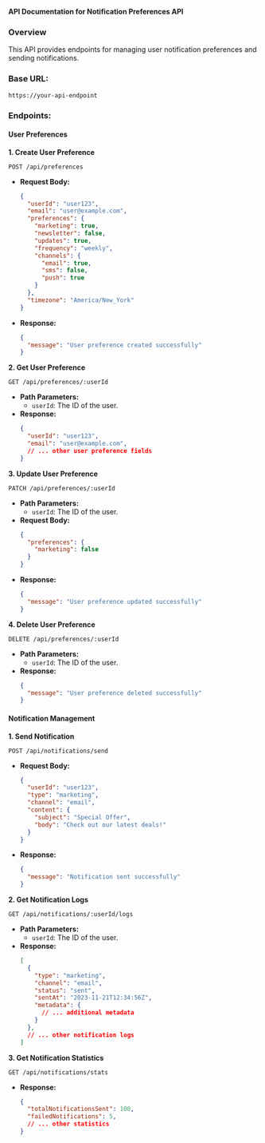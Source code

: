 **API Documentation for Notification Preferences API**

### Overview

This API provides endpoints for managing user notification preferences and sending notifications.

### Base URL:
```
https://your-api-endpoint
```

### Endpoints:

#### User Preferences

**1. Create User Preference**
```
POST /api/preferences
```
* **Request Body:**
  ```json
  {
    "userId": "user123",
    "email": "user@example.com",
    "preferences": {
      "marketing": true,
      "newsletter": false,
      "updates": true,
      "frequency": "weekly",
      "channels": {
        "email": true,
        "sms": false,
        "push": true
      }
    },
    "timezone": "America/New_York"
  }
  ```
* **Response:**
  ```json
  {
    "message": "User preference created successfully"
  }
  ```

**2. Get User Preference**
```
GET /api/preferences/:userId
```
* **Path Parameters:**
  - `userId`: The ID of the user.
* **Response:**
  ```json
  {
    "userId": "user123",
    "email": "user@example.com",
    // ... other user preference fields
  }
  ```

**3. Update User Preference**
```
PATCH /api/preferences/:userId
```
* **Path Parameters:**
  - `userId`: The ID of the user.
* **Request Body:**
  ```json
  {
    "preferences": {
      "marketing": false
    }
  }
  ```
* **Response:**
  ```json
  {
    "message": "User preference updated successfully"
  }
  ```

**4. Delete User Preference**
```
DELETE /api/preferences/:userId
```
* **Path Parameters:**
  - `userId`: The ID of the user.
* **Response:**
  ```json
  {
    "message": "User preference deleted successfully"
  }
  ```

#### Notification Management

**1. Send Notification**
```
POST /api/notifications/send
```
* **Request Body:**
  ```json
  {
    "userId": "user123",
    "type": "marketing",
    "channel": "email",
    "content": {
      "subject": "Special Offer",
      "body": "Check out our latest deals!"
    }
  }
  ```
* **Response:**
  ```json
  {
    "message": "Notification sent successfully"
  }
  ```

**2. Get Notification Logs**
```
GET /api/notifications/:userId/logs
```
* **Path Parameters:**
  - `userId`: The ID of the user.
* **Response:**
  ```json
  [
    {
      "type": "marketing",
      "channel": "email",
      "status": "sent",
      "sentAt": "2023-11-21T12:34:56Z",
      "metadata": {
        // ... additional metadata
      }
    },
    // ... other notification logs
  ]
  ```

**3. Get Notification Statistics**
```
GET /api/notifications/stats
```
* **Response:**
  ```json
  {
    "totalNotificationsSent": 100,
    "failedNotifications": 5,
    // ... other statistics
  }
  ```
